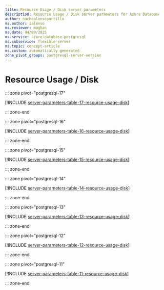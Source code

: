 ```yaml
---
title: Resource Usage / Disk server parameters
description: Resource Usage / Disk server parameters for Azure Database for PostgreSQL flexible server.
author: nachoalonsoportillo
ms.author: ialonso
ms.reviewer: maghan
ms.date: 04/09/2025
ms.service: azure-database-postgresql
ms.subservice: flexible-server
ms.topic: concept-article
ms.custom: automatically generated
zone_pivot_groups: postgresql-server-version
---
```

# Resource Usage / Disk


::: zone pivot="postgresql-17"

[!INCLUDE [server-parameters-table-17-resource-usage-disk](./includes/server-parameters-table-17-resource-usage-disk.md)]

::: zone-end


::: zone pivot="postgresql-16"

[!INCLUDE [server-parameters-table-16-resource-usage-disk](./includes/server-parameters-table-16-resource-usage-disk.md)]

::: zone-end


::: zone pivot="postgresql-15"

[!INCLUDE [server-parameters-table-15-resource-usage-disk](./includes/server-parameters-table-15-resource-usage-disk.md)]

::: zone-end


::: zone pivot="postgresql-14"

[!INCLUDE [server-parameters-table-14-resource-usage-disk](./includes/server-parameters-table-14-resource-usage-disk.md)]

::: zone-end


::: zone pivot="postgresql-13"

[!INCLUDE [server-parameters-table-13-resource-usage-disk](./includes/server-parameters-table-13-resource-usage-disk.md)]

::: zone-end


::: zone pivot="postgresql-12"

[!INCLUDE [server-parameters-table-12-resource-usage-disk](./includes/server-parameters-table-12-resource-usage-disk.md)]

::: zone-end


::: zone pivot="postgresql-11"

[!INCLUDE [server-parameters-table-11-resource-usage-disk](./includes/server-parameters-table-11-resource-usage-disk.md)]

::: zone-end


